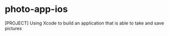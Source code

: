 # photo-app-ios
[PROJECT] Using Xcode to build an application that is able to take and save pictures
